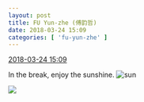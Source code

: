 ```yaml
---
layout: post
title: FU Yun-zhe (傅韵哲)
date: 2018-03-24 15:09
categories: [ 'fu-yun-zhe' ]
---
```


<div class="weibo-info">
  <a href="https://weibo.com/6505655408/G8RgftfUT">2018-03-24 15:09</a>
</div>

In the break, enjoy the sunshine. ![sun](https://img.t.sinajs.cn/t4/appstyle/expression/ext/normal/e5/sun.gif)

<!-- more -->

<a href="https://wx2.sinaimg.cn/mw690/0076h49Wgy1fpnx8tywsqj332i21ou0z.jpg">
  <img class="weibo-pic-preview-h" src="https://wx2.sinaimg.cn/orj360/0076h49Wgy1fpnx8tywsqj332i21ou0z.jpg" />
</a>
